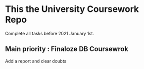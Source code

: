 This the University Coursework Repo
===================================


Complete all tasks before 2021 January 1st.

## Main priority : Finaloze DB Coursewrok

Add a report and clear doubts
